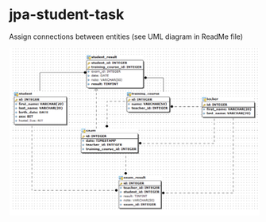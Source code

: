 # jpa-student-task
Assign connections between entities (see UML diagram in ReadMe file)

![alt text](https://github.com/staskolenchik/jpa-student-task/blob/master/2019-10-18_1356.png)
